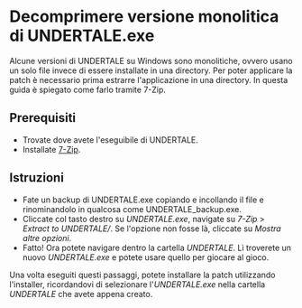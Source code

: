 # Decomprimere versione monolitica di UNDERTALE.exe

Alcune versioni di UNDERTALE su Windows sono monolitiche, ovvero usano un solo file invece di essere installate in una directory. Per poter applicare la patch è necessario prima estrarre l'applicazione in una directory. In questa guida è spiegato come farlo tramite 7-Zip.

## Prerequisiti

- Trovate dove avete l'eseguibile di UNDERTALE.
- Installate [7-Zip](https://www.7-zip.org/).

## Istruzioni

- Fate un backup di UNDERTALE.exe copiando e incollando il file e rinominandolo in qualcosa come UNDERTALE_backup.exe.
- Cliccate col tasto destro su *UNDERTALE.exe*, navigate su *7-Zip* > *Extract to UNDERTALE/*. Se l'opzione non fosse là, cliccate su *Mostra altre opzioni*.
- Fatto! Ora potete navigare dentro la cartella *UNDERTALE*. Lì troverete un nuovo *UNDERTALE.exe* e potete usare quello per giocare al gioco.

Una volta eseguiti questi passaggi, potete installare la patch utilizzando l'installer, ricordandovi di selezionare l'*UNDERTALE.exe* nella cartella *UNDERTALE* che avete appena creato.